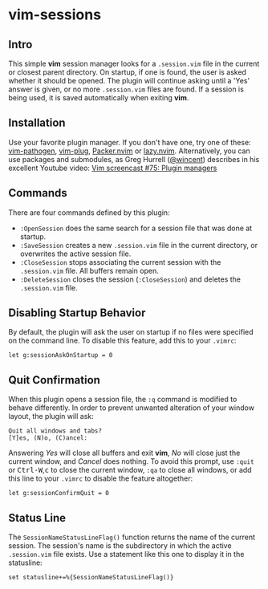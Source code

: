 # vim-sessions
## Intro
This simple **vim** session manager looks for a `.session.vim` file in the current or closest parent directory. On startup, if one is found, the user is asked whether it should be opened. The plugin will continue asking until a 'Yes' answer is given, or no more `.session.vim` files are found. If a session is being used, it is saved automatically when exiting **vim**.

## Installation

Use your favorite plugin manager. If you don't have one, try one of these: [vim-pathogen](https://github.com/tpope/vim-pathogen), [vim-plug](https://github.com/junegunn/vim-plug), [Packer.nvim](https://github.com/wbthomason/packer.nvim) or [lazy.nvim](https://github.com/folke/lazy.nvim). Alternatively, you can use packages and submodules, as Greg Hurrell ([@wincent](https://github.com/wincent)) describes in his excellent Youtube video: [Vim screencast #75: Plugin managers](https://www.youtube.com/watch?v=X2_R3uxDN6g)

## Commands
There are four commands defined by this plugin:
* `:OpenSession` does the same search for a session file that was done at startup.
* `:SaveSession` creates a new `.session.vim` file in the current directory, or overwrites the active session file.
* `:CloseSession` stops associating the current session with the `.session.vim` file. All buffers remain open.
* `:DeleteSession` closes the session (`:CloseSession`) and deletes the `.session.vim` file.

## Disabling Startup Behavior
By default, the plugin will ask the user on startup if no files were specified on the command line. To disable this feature, add this to your `.vimrc`:
```vim
let g:sessionAskOnStartup = 0
```

## Quit Confirmation
When this plugin opens a session file, the `:q` command is modified to behave differently. In order to prevent unwanted alteration of your window layout, the plugin will ask:
```
Quit all windows and tabs?
[Y]es, (N)o, (C)ancel:
```
Answering *Yes* will close all buffers and exit **vim**, *No* will close just the current window, and *Cancel* does nothing. To avoid this prompt, use `:quit` or <kbd>Ctrl-W</kbd>,<kbd>c</kbd> to close the current window, `:qa` to close all windows, or add this line to your `.vimrc` to disable the feature altogether:
```vim
let g:sessionConfirmQuit = 0
```

## Status Line
The `SessionNameStatusLineFlag()` function returns the name of the current session. The session's name is the subdirectory in which the active `.session.vim` file exists. Use a statement like this one to display it in the statusline:
```vim
set statusline+=%{SessionNameStatusLineFlag()}
```
